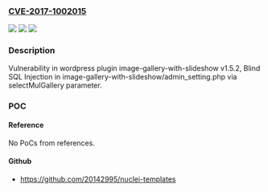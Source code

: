 ### [CVE-2017-1002015](https://cve.mitre.org/cgi-bin/cvename.cgi?name=CVE-2017-1002015)
![](https://img.shields.io/static/v1?label=Product&message=image-gallery-with-slideshow&color=blue)
![](https://img.shields.io/static/v1?label=Version&message=%3C%201.5.2%20&color=brighgreen)
![](https://img.shields.io/static/v1?label=Vulnerability&message=SQL%20Injection&color=brighgreen)

### Description

Vulnerability in wordpress plugin image-gallery-with-slideshow v1.5.2, Blind SQL Injection in image-gallery-with-slideshow/admin_setting.php via selectMulGallery parameter.

### POC

#### Reference
No PoCs from references.

#### Github
- https://github.com/20142995/nuclei-templates

